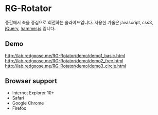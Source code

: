 RG-Rotator
=====

중간에서 축을 중심으로 회전하는 슬라이드입니다.
사용한 기술은 javascript, css3, [jQuery](http://jquery.com/), [hammer.js](http://hammerjs.github.io/) 입니다.


## Demo
http://lab.redgoose.me/RG-Rotator/demo/demo1_basic.html  
http://lab.redgoose.me/RG-Rotator/demo/demo2_free.html  
http://lab.redgoose.me/RG-Rotator/demo/demo3_circle.html


## Browser support
* Internet Explorer 10+
* Safari
* Google Chrome
* Firefox
